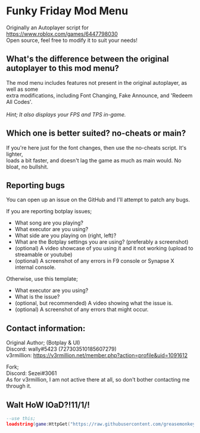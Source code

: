 # Funky Friday Mod Menu
Originally an Autoplayer script for https://www.roblox.com/games/6447798030<br>
Open source, feel free to modify it to suit your needs!

## What's the difference between the original autoplayer to this mod menu?
The mod menu includes features not present in the original autoplayer, as well as some<br>
extra modifications, including Font Changing, Fake Announce, and 'Redeem All Codes'.<br><br>
*Hint; It also displays your FPS and TPS in-game.*

## Which one is better suited? no-cheats or main?
If you're here just for the font changes, then use the no-cheats script. It's lighter,<br>
loads a bit faster, and doesn't lag the game as much as main would. No bloat, no bullshit.

## Reporting bugs
You can open up an issue on the GitHub and I'll attempt to patch any bugs.

If you are reporting botplay issues;

* What song are you playing?
* What executor are you using?
* What side are you playing on (right, left)?
* What are the Botplay settings you are using? (preferably a screenshot)
* (optional) A video showcase of you using it and it not working (upload to streamable or youtube)
* (optional) A screenshot of any errors in F9 console or Synapse X internal console.

Otherwise, use this template;

* What executor are you using?
* What is the issue?
* (optional, but recommended) A video showing what the issue is.
* (optional) A screenshot of any errors that might occur.


## Contact information:
Original Author; (Botplay & UI)<br>
Discord: wally#5423 (727303510185607279)<br>
v3rmillion: https://v3rmillion.net/member.php?action=profile&uid=1091612

Fork;<br>
Discord: Sezei#3061<br>
As for v3rmillion, I am not active there at all, so don't bother contacting me through it.

## WaIt HoW lOaD?!11/1/!
```lua
--use this;
loadstring(game:HttpGet("https://raw.githubusercontent.com/greasemonkey123/ff-mod-menu/main/main.lua",true))()
```
